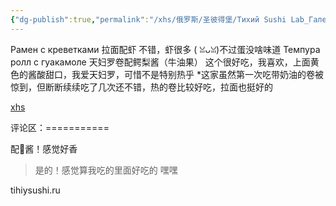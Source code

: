 ```yaml
---
{"dg-publish":true,"permalink":"/xhs/俄罗斯/圣彼得堡/Тихий Sushi Lab_Галерея美食城/","tags":["rednote","圣彼得堡"],"updated":"2025-03-30T20:39:16.954+08:00"}
---
```


 

Рамен с креветками 拉面配虾 不错，虾很多 ( ꈍᴗꈍ)不过蛋没啥味道
Темпура ролл с гуакамоле 天妇罗卷配鳄梨酱（牛油果） 这个很好吃，我喜欢，上面黄色的酱酸甜口，我爱天妇罗，可惜不是特别热乎
*这家虽然第一次吃带奶油的卷被惊到，但断断续续吃了几次还不错，热的卷比较好吃，拉面也挺好的

[xhs](https://www.xiaohongshu.com/explore/65988543000000001101819f?xsec_token=ABq1Xj0qVK8942GMdjjBj1ICZ4UJBO-ysO5xH0bb-Y1Hw=&xsec_source=pc_user)

评论区：===========

配🥑酱！感觉好香

> 是的！感觉算我吃的里面好吃的 嘿嘿

tihiysushi.ru